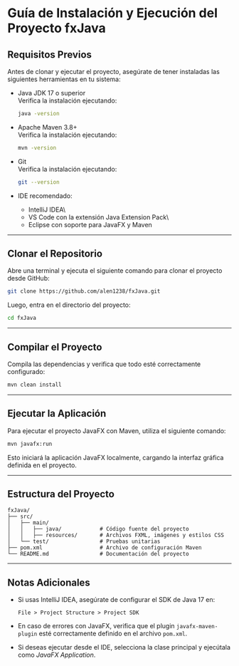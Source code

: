 # Guía de Instalación y Ejecución del Proyecto fxJava

## Requisitos Previos

Antes de clonar y ejecutar el proyecto, asegúrate de tener instaladas
las siguientes herramientas en tu sistema:

-   Java JDK 17 o superior\
    Verifica la instalación ejecutando:

    ``` bash
    java -version
    ```

-   Apache Maven 3.8+\
    Verifica la instalación ejecutando:

    ``` bash
    mvn -version
    ```

-   Git\
    Verifica la instalación ejecutando:

    ``` bash
    git --version
    ```

-   IDE recomendado:

    -   IntelliJ IDEA\
    -   VS Code con la extensión Java Extension Pack\
    -   Eclipse con soporte para JavaFX y Maven

------------------------------------------------------------------------

## Clonar el Repositorio

Abre una terminal y ejecuta el siguiente comando para clonar el proyecto
desde GitHub:

``` bash
git clone https://github.com/alen1238/fxJava.git
```

Luego, entra en el directorio del proyecto:

``` bash
cd fxJava
```

------------------------------------------------------------------------

## Compilar el Proyecto

Compila las dependencias y verifica que todo esté correctamente
configurado:

``` bash
mvn clean install
```

------------------------------------------------------------------------

## Ejecutar la Aplicación

Para ejecutar el proyecto JavaFX con Maven, utiliza el siguiente
comando:

``` bash
mvn javafx:run
```

Esto iniciará la aplicación JavaFX localmente, cargando la interfaz
gráfica definida en el proyecto.

------------------------------------------------------------------------

## Estructura del Proyecto

    fxJava/
    ├── src/
    │   ├── main/
    │   │   ├── java/            # Código fuente del proyecto
    │   │   ├── resources/       # Archivos FXML, imágenes y estilos CSS
    │   └── test/                # Pruebas unitarias
    ├── pom.xml                  # Archivo de configuración Maven
    └── README.md                # Documentación del proyecto

------------------------------------------------------------------------

## Notas Adicionales

-   Si usas IntelliJ IDEA, asegúrate de configurar el SDK de Java 17 en:

        File > Project Structure > Project SDK

-   En caso de errores con JavaFX, verifica que el plugin
    `javafx-maven-plugin` esté correctamente definido en el archivo
    `pom.xml`.

-   Si deseas ejecutar desde el IDE, selecciona la clase principal y
    ejecútala como *JavaFX Application*.
